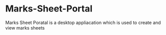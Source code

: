 # Marks-Sheet-Portal
Marks Sheet Poratal is a desktop appliacation which is used to create and view marks sheets
